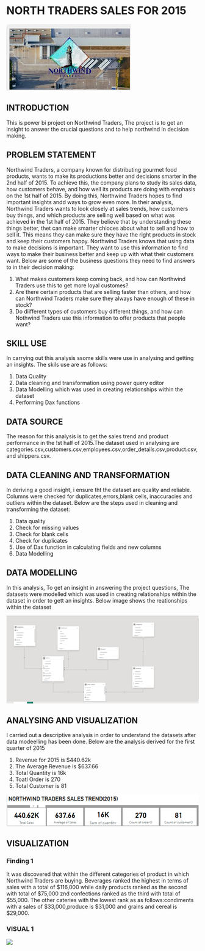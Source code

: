 # NORTH TRADERS SALES FOR 2015

![](https://github.com/akpanmary46/Akpanoluwadamilola/blob/main/NORTHWIND%20IMAGE.png)

## INTRODUCTION
   This is power bi project on Northwind Traders, The project is to get an insight to answer the crucial questions and to help northwind in decision making.
   
## PROBLEM STATEMENT

  Northwind Traders, a company known for distributing gourmet food products, wants to make its productions better and decisions smarter in the 2nd half of 2015. To achieve this, the company plans to study its sales data, how customers behave, and how well its products are doing with emphasis on the 1st half of 2015. By doing this, Northwind Traders hopes to find important insights andd ways to grow even more.
  In their analysis, Northwind Traders wants to look closely at sales trends, how customers buy things, and which products are selling well based on what was achieved in the 1st half of 2015. They believe that by understanding these things better, thet can make smarter chioces about what to sell and how to sell it. This means they can make sure they have the right products in stock and keep their customers happy.
   Northwind Traders knows that using data to make decisions is important. They want to use this information to find ways to make their business better and keep up with what their customers want. Below are some of the business questions they need to find answers to in their decision making:

   1. What makes customers keep coming back, and how can Northwind Traders use this to get more loyal customes?
   2. Are there certain products  that are selling faster than others, and how can Northwind Traders make sure they always have enough of these in stock?
   3. Do diifferent types of customers buy different things, and how can Nothwind Traders use this information to offer products that people want?

## SKILL USE
 In carrying out this analysis ssome skills were use in analysing and getting an insights. The skils use are as follows:
  1. Data Quality
  2. Data cleaning and transformation using power query editor
  3. Data Modelling which was used in creating relationships within the dataset
  4. Performing Dax functions

## DATA SOURCE
  The reason for this analysis is to get the sales trend and product performance in the !st half of 2015.The dataset used in analysing are categories.csv,customers.csv,employees.csv,order_details.csv,product.csv, and shippers.csv.

## DATA CLEANING AND TRANSFORMATION
 In deriving a good insight, i ensure tht the dataset are quality and reliable. Columns were checked for duplicates,errors,blank cells, inaccuracies and outliers within the dataset. Below are the steps used in cleaning and transforming the dataset:
  1. Data quality
  2. Check for missing values
  3. Check for blank cells
  4. Check for duplicates
  5. Use of Dax function in calculating fields and new columns
  6. Data Modelling

## DATA MODELLING
  In this analysis, To get an insight in answering the project questions, The datasets were modelled which was used in creating relationships within the dataset in order to gett an insights. Below image shows the reationships within the dataset
 
  ![](https://github.com/akpanmary46/Akpanoluwadamilola/blob/main/Modelling.png)

## ANALYSING AND VISUALIZATION
  I carried out a descriptive analysis in order to understand the datasets after data modeelling has been done. Below are the analysis derived for the first quarter of 2015

1. Revenue for 2015 is $440.62k
2. The Average Revenue is $637.66
3. Total Quantity is 16k
4. Toatl Order is 270
5. Total Customer is 81

![](https://github.com/akpanmary46/Akpanoluwadamilola/blob/main/ANALYSIS%20OF%20SALES.png)

## VISUALIZATION

### Finding 1
 It was discovered that within the  different categories of product in which Northwind Traders are buying. Beverages ranked the highest in terms of sales with a total of $116,000 while daily products ranked as the second with total of $75,000 znd confections ranked as the third with total of $55,000. The other cateries with the lowest rank as as follows:condiments with a sales of $33,000,produce is $31,000 and grains and cereal is $29,000.

### VISUAL 1

![](https://github.com/akpanmary46/PowerBi-project/blob/main/VISUAL%201.png)


 
